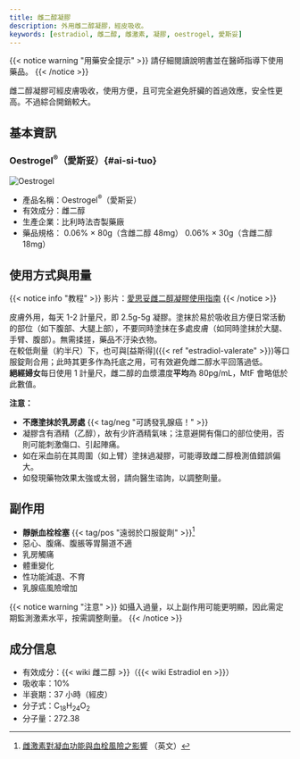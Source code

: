 ```yaml
---
title: 雌二醇凝膠
description: 外用雌二醇凝膠，經皮吸收。
keywords: [estradiol, 雌二醇, 雌激素, 凝膠, oestrogel, 愛斯妥]
---
```


{{< notice warning "用藥安全提示" >}}
請仔細閱讀說明書並在醫師指導下使用藥品。
{{< /notice >}}

雌二醇凝膠可經皮膚吸收，使用方便，且可完全避免肝臟的首過效應，安全性更高。不過綜合開銷較大。

## 基本資訊

### Oestrogel<sup>&reg;</sup>（愛斯妥）{#ai-si-tuo}

![Oestrogel](/images/medicine/gel/oestrogel-fr.jpg)

- 產品名稱：Oestrogel<sup>&reg;</sup>（愛斯妥）
- 有效成分：雌二醇
- 生產企業：比利時法杏製藥廠
- 藥品規格：
  0.06% &times; 80g（含雌二醇 48mg）
  0.06% &times; 30g（含雌二醇 18mg）

## 使用方式與用量

{{< notice info "教程" >}}
影片：[愛思妥雌二醇凝膠使用指南](https://www.bilibili.com/video/BV1eq4y1U71L)
{{< /notice >}}

皮膚外用，每天 1-2 計量尺，即 2.5g-5g 凝膠。塗抹於易於吸收且方便日常活動的部位（如下腹部、大腿上部），不要同時塗抹在多處皮膚（如同時塗抹於大腿、手臂、腹部）。無需揉搓，藥品不汙染衣物。  
在較低劑量（約半尺）下，也可與[益斯得]({{< ref "estradiol-valerate" >}})等口服錠劑合用；此時其更多作為托底之用，可有效避免雌二醇水平回落過低。  
**絕經婦女**每日使用 1 計量尺，雌二醇的血漿濃度**平均**為 80pg/mL，MtF 會略低於此數值。

**注意：**

- **不應塗抹於乳房處** {{< tag/neg "可誘發乳腺癌！" >}}
- 凝膠含有酒精（乙醇），故有少許酒精氣味；注意避開有傷口的部位使用，否則可能刺激傷口、引起陣痛。
- 如在采血前在其周圍（如上臂）塗抹過凝膠，可能導致雌二醇檢測值錯誤偏大。
- 如發現藥物效果太強或太弱，請向醫生谘詢，以調整劑量。

## 副作用

- **靜脈血栓栓塞** {{< tag/pos "遠弱於口服錠劑" >}}[^1]
- 惡心、腹痛、腹脹等胃腸道不適
- 乳房觸痛
- 體重變化
- 性功能減退、不育
- 乳腺癌風險增加

{{< notice warning "注意" >}}
如攝入過量，以上副作用可能更明顯，因此需定期監測激素水平，按需調整劑量。
{{< /notice >}}

## 成分信息

- 有效成分：{{< wiki 雌二醇 >}}（{{< wiki Estradiol en >}}）
- 吸收率：10%
- 半衰期：37 小時（經皮）
- 分子式：C<sub>18</sub>H<sub>24</sub>O<sub>2</sub>
- 分子量：272.38


[^1]: [雌激素對凝血功能與血栓風險之影響](https://transfemscience.org/articles/estrogens-blood-clots/) （英文）